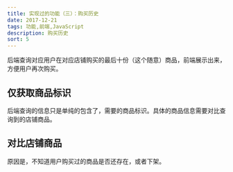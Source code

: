 ```yaml
---
title: 实现过的功能（三）：购买历史
date: 2017-12-21
tags: 功能,前端,JavaScript
description: 购买历史
sort: 5
---
```


后端查询对应用户在对应店铺购买的最后十份（这个随意）商品，前端展示出来，方便用户再次购买。

## 仅获取商品标识

后端查询的信息只是单纯的包含了，需要的商品标识。具体的商品信息需要对比查询到的店铺商品。

## 对比店铺商品

原因是，不知道用户购买过的商品是否还存在，或者下架。